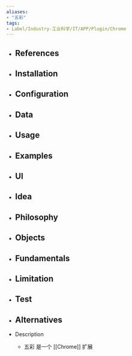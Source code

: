 ```yaml
---
aliases:
- "五彩"
tags:
- Label/Industry-工业科学/IT/APP/Plugin/Chrome
---
```


- References
    - 

- Installation
    - 

- Configuration
    - 

- Data
    - 

- Usage
    - 

- Examples
    - 

- UI
    - 

- Idea
    - 

- Philosophy
    - 

- Objects
    - 

- Fundamentals
    - 

- Limitation
    - 

- Test
    - 

- Alternatives
    - 

- Description
    - 五彩 是一个 [[Chrome]] 扩展
